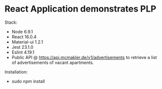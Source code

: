# React Application demonstrates PLP

Stack:
- Node 6.9.1
- React 16.0.4
- Material-ui 1.2.1
- Jest 23.1.0
- Eslint 4.19.1
- Public API @ https://api.mcmakler.de/v1/advertisements to retrieve a list of advertisements of vacant apartments.

Installation:
- sudo npm install
